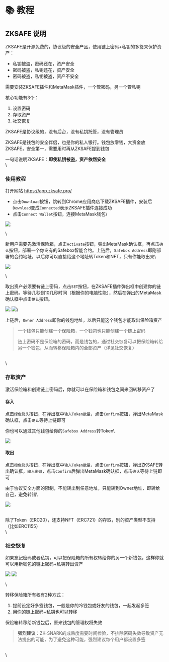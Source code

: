 # 📚 教程

## ZKSAFE 说明

ZKSAFE是开源免费的，协议级的安全产品，使用链上密码+私钥的多签来保护资产：

* 私钥被盗，密码还在，资产安全
* 密码被盗，私钥还在，资产安全
* 密码被盗，私钥被盗，资产不安全

需要安装ZKSAFE插件和MetaMask插件，一个管密码，另一个管私钥

核心功能有3个：

1. 设置密码
2. 存取资产
3. 社交恢复

ZKSAFE是协议级的，没有后台，没有私钥托管，没有管理员

ZKSAFE是钱包的安全伴侣，也是你的私人银行。钱包放零钱，大资金放ZKSAFE，安全第一，需要用时再从ZKSAFE提到钱包

一句话说明ZKSAFE：**即使私钥被盗，资产依然安全**\
\


### 使用教程

打开网站 https://app.zksafe.pro/

* 点击`Download`按钮，跳转到Chrome应用商店下载ZKSAFE插件，安装后`Download`变成`Connected`表示ZKSAFE插件连接成功
* 点击`Connect Wallet`按钮，连接MetaMask钱包\


![](../images/zksafe-tutorial-1.png)

\


新用户需要先激活保险箱，点击`Activate`按钮，弹出MetaMask确认框，再点击`确认`按钮，部署一个你专有的Safebox智能合约。上链后，`Safebox Address`即刚部署的合约地址，以后你可以直接给这个地址转Token和NFT，只有你能取出来\


![](../images/zksafe-tutorial-2.png)

\


取出资产必须要有链上密码，点击`SET`按钮，在ZKSAFE插件弹出框中创建你的链上密码。等待几秒到10几秒时间（根据你的电脑性能），然后在弹出的MetaMask确认框中点击`确认`按钮。

![](../images/zksafe-tutorial-3.png) ![](../images/zksafe-tutorial-4.png)\


上链后，`Owner Address`即你的钱包地址，以后只能这个钱包才能取出保险箱资产

> 一个钱包只能创建一个保险箱，一个钱包也只能创建一个链上密码
>
> 链上密码不是保险箱的密码，而是钱包的，通过社交恢复可以把保险箱转给另一个钱包，从而转移保险箱内的全部资产（详见社交恢复）

\
\


### 存取资产

激活保险箱和创建链上密码后，你就可以在保险箱和钱包之间来回转移资产了

#### 存入

点击`绿色箭头`按钮，在弹出框中`输入Token数量`，点击`Confirm`按钮，弹出MetaMask确认框，点击`确认`等待上链即可

你也可以通过其他钱包给你的`Safebox Address`转Token\


![](../images/zksafe-tutorial-5.png)

#### 取出

点击`橙色箭头`按钮，在弹出框中`输入Token数量`，点击`Confirm`按钮，弹出ZKSAFE转出确认框，`输入密码`，点击`Confirm`后弹出MetaMask确认框，点击`确认`等待上链即可

由于协议安全方面的限制，不能转出到任意地址，只能转到Owner地址，即转给自己，避免转错\


![](../images/zksafe-tutorial-6.png)

\
除了Token（ERC20），还支持NFT（ERC721）的存取，别的资产类型不支持（比如ERC1155）\
\


### 社交恢复

如果忘记密码或者私钥，可以把保险箱的所有权转给你的另一个新钱包，这样你就可以用新钱包的链上密码+私钥转出资产

![](../images/recovery-1.png) ![](../images/recovery-2.png)

\


转移保险箱所有权有2种方式：

1. 提前设定好多签钱包，一般是你的冷钱包或好友的钱包，一起发起多签
2. 用你的链上密码+私钥也可以转移

保险箱转移给新钱包后，原来钱包的管理权将失效

> **强烈建议**：ZK-SNARK的成熟度需要时间检验，不排除密码失效导致资产无法提出的可能，为了避免这种可能，强烈建议每个用户都设置多签

\
\
